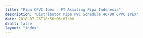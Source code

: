 ```yaml
---
title: "Pipa CPVC Ipex - PT Asialing Pipa Indonesia"
description: "Distributor Pipa PVC Schedule 40/80 CPVC IPEX"
date: 2018-07-26T18:56:06+07:00
draft: false
layout: "index"
---
```


